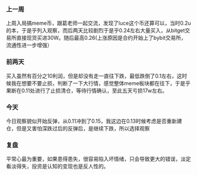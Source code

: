 ### 上一周
上周入局搞meme币，跟葛老师一起交流，发现了luce这个币还算可以，当时0.2u的本，于是乎列入观察，而后两天比较剧烈于是乎0.24左右大量买入，从bitget交易所直接现货买进30W。随后最高0.26(上涨原因是合约开始上了bybit交易所，流通性进一步增强）
### 前两天
买入虽然有百分之10利润，但是却没有走一直往下跌，最低跌倒了0.1左右，这时候我在想要不要止损，判断了一下大行情，感觉整体meme板块都在往下，于是乎果断在0.11处进行了止损清仓，等待行情确认，至此五天亏损17w左右。
### 今天
今日观察貌似开始反弹，从0.11冲到了0.15，我这边在0.13时候考虑是否重新建仓，但是又害怕深跌过后的反弹后，是继续下跌，所以选择观察
### 复盘
平常心最为重要，如果患得患失，很容易陷入坏情绪，只会导致更大的错误，淡定看淡得失，投资是认知的变现也是反人性的。



